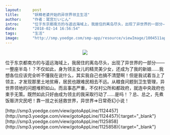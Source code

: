 ```yaml
---
layout:     post
title:      "妖精老婆开始的异世界领主生活"
author:     "作者：鹫宫だいじん"
intro:      "位于东京都南方的与遥远海域上，我居住的离岛尽头，出现了异世界的一部分——一整座半岛！？不仅如此，身为领主女儿的精灵美少女，还成为了我的新娘……我想各位应该完全听不懂我在说什么，其实我自己也搞不清楚啊！但是我试着当上了领主，才发现那里土地贫瘠，居民也跟难民相去不远。从粮食问题到卫生管理，异世界领地的问题堆积如山。而且事态严重，不仅村公所和都政府，就连中央政府也束手无策。既然如此只好由成为领主的我采取行动了……是吗！？总、总之，先煮饭赈济灾民吧！靠一技之长拯救世界，异世界⇒日常奇幻小说！"
date:       "2018-02-14 16:56:54"
tags:       "生活"
image:      "http://smp.yoedge.com/smp-app/resource/viewImage/1004511appline.png"
---
```

<div style="text-align: center">
<p><img src="http://smp.yoedge.com/smp-app/resource/viewImage/1004511appline.png"/></p>
</div>
<p class="post-meta">
<span>位于东京都南方的与遥远海域上，我居住的离岛尽头，出现了异世界的一部分——一整座半岛！？不仅如此，身为领主女儿的精灵美少女，还成为了我的新娘……我想各位应该完全听不懂我在说什么，其实我自己也搞不清楚啊！但是我试着当上了领主，才发现那里土地贫瘠，居民也跟难民相去不远。从粮食问题到卫生管理，异世界领地的问题堆积如山。而且事态严重，不仅村公所和都政府，就连中央政府也束手无策。既然如此只好由成为领主的我采取行动了……是吗！？总、总之，先煮饭赈济灾民吧！靠一技之长拯救世界，异世界⇒日常奇幻小说！</span>
</p>
[http://smp3.yoedge.com/view/gotoAppLine/1124457](http://smp3.yoedge.com/view/gotoAppLine/1124457){:target="_blank"}
[http://smp3.yoedge.com/view/gotoAppLine/1125858](http://smp3.yoedge.com/view/gotoAppLine/1125858){:target="_blank"}


